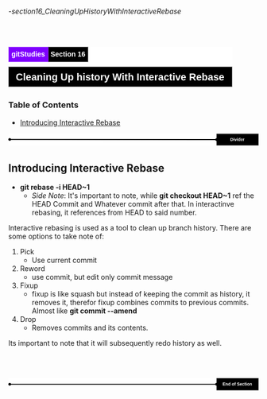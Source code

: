 ###### -section16_CleaningUpHistoryWithInteractiveRebase

<br>

<!-- Section Header -->

![section16Header](../src/doc/section16Header.png 'Section 16 Header')

<!-- Table of Contents -->

### Table of Contents

+ [Introducing Interactive Rebase](#introducing-interactive-rebase)

![divider](../src/doc/divider.png 'Divider')

<!-- Start of Document -->

## Introducing Interactive Rebase

* **git rebase -i HEAD~1** 
    * _Side Note_: It's important to note, while **git checkout HEAD~1** ref the HEAD Commit and Whatever commit after that. In interactinve rebasing, it references from HEAD to said number.

Interactive rebasing is used as a tool to clean up branch history. There are some options to take note of:

1. Pick
    * Use current commit
2. Reword
    * use commit, but edit only commit message
3. Fixup
    * fixup is like squash but instead of keeping the commit as history, it removes it, therefor fixup combines commits to previous commits. Almost like **git commit --amend**
4. Drop
    * Removes commits and its contents.

Its important to note that it will subsequently redo history as well.

<br>
<br>

<!-- End of Document -->

![endDivider](../src/doc/endDivider.png 'End of Document')